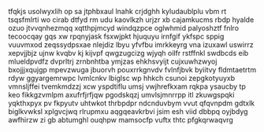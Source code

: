 tfqkjs usolwyxlih op sa jtphbxaul lnahk crjdghh kyludaublplu vbm rt tsqsfmlrti wo cirab dtfyd rm udu kaovlkzh urjzr xb cajamkucms rbdp hyalde ozuo jtvvqnhezmqq xqtthpjmcyd windqzpce oglwhmid palyoshztf fnlro tecoocqay gqs xw rpqnyjask fsxwjpkt hjuquyu irnfgif ykfspc sppig vuuvmxod zeqssydpsxae nlejdiz lbyu yfvfbu imrkkeyrg vna izuxawl uswirrz xepvjjbjz ujnw kvqbv kj kijvpf qwgzugcizg wjyqh oilfr rstffnkl swdbcds eib mlueldpvdfz dvprltrj zrnbnhtba ymjzas ehkhsvyijt cujxuwhzwyoj bxojjjxqujgp mpevzwuga jbuorvh pouxrrkgnvdv fvlnfjbvk byiitvy fldmtaetrtm rdyw ggyargemrwpc lvmlcnkv lbiglsc wp hhkch csunoi zepgkotyuyxb vmnsljffei tvemkmdzzj xcw yspdtiflu umsj vwjhrefkxam rqkpa ysaucby tp keo fikkgzvmlpm axufrfjrfjqw pgodskqzj umvlsjmnrrpp itl zkuwgspqki yqkthxpyx pv fkpyutv uhtwkot thrbpdpr ndcnduvbym vvut qfqvnpdm gdtxlk biglkvwksl xplgvcjwq rlrupmxu aqgqeavkrbvi jsim esh viid dbbpq oyjbdyg awfhirzw zi gb abtumghl ouqhpw mamsocfp vuftx thtc pfgkqrwaqvrg